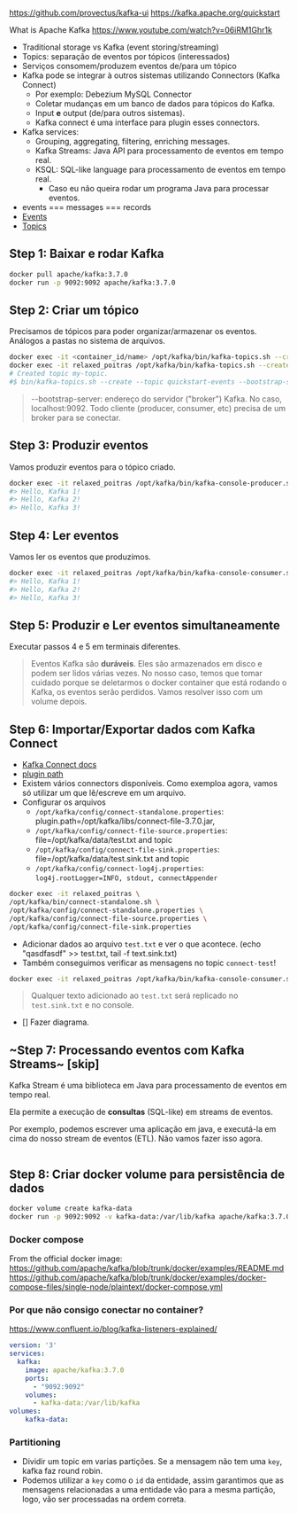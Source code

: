 https://github.com/provectus/kafka-ui
https://kafka.apache.org/quickstart

What is Apache Kafka
https://www.youtube.com/watch?v=06iRM1Ghr1k
- Traditional storage vs Kafka (event storing/streaming)
- Topics: separação de eventos por tópicos (interessados)
- Serviços consomem/produzem eventos de/para um tópico
- Kafka pode se integrar à outros sistemas utilizando Connectors (Kafka Connect)
  - Por exemplo: Debezium MySQL Connector
  - Coletar mudanças em um banco de dados para tópicos do Kafka.
  - Input **e** output (de/para outros sistemas).
  - Kafka connect é uma interface para plugin esses connectors.
- Kafka services:
  - Grouping, aggregating, filtering, enriching messages.
  - Kafka Streams: Java API para processamento de eventos em tempo real.
  - KSQL: SQL-like language para processamento de eventos em tempo real.
    - Caso eu não queira rodar um programa Java para processar eventos.
- events === messages === records
- [Events](https://kafka.apache.org/documentation/#messages)
- [Topics](https://kafka.apache.org/documentation/#intro_concepts_and_terms)

## Step 1: Baixar e rodar Kafka
```bash
docker pull apache/kafka:3.7.0
docker run -p 9092:9092 apache/kafka:3.7.0
```

## Step 2: Criar um tópico
Precisamos de tópicos para poder organizar/armazenar os eventos. Análogos a pastas no sistema de arquivos.

```bash
docker exec -it <container_id/name> /opt/kafka/bin/kafka-topics.sh --create --topic my-topic --bootstrap-server localhost:9092
docker exec -it relaxed_poitras /opt/kafka/bin/kafka-topics.sh --create --topic my-topic --bootstrap-server localhost:9092
# Created topic my-topic.
#$ bin/kafka-topics.sh --create --topic quickstart-events --bootstrap-server localhost:9092
```

> --bootstrap-server: endereço do servidor ("broker") Kafka. No caso, localhost:9092. Todo cliente (producer, consumer, etc) precisa de um broker para se conectar.


## Step 3: Produzir eventos
Vamos produzir eventos para o tópico criado.

```bash
docker exec -it relaxed_poitras /opt/kafka/bin/kafka-console-producer.sh --topic my-topic --bootstrap-server localhost:9092
#> Hello, Kafka 1!
#> Hello, Kafka 2!
#> Hello, Kafka 3!
```


## Step 4:  Ler eventos
Vamos ler os eventos que produzimos.

```bash
docker exec -it relaxed_poitras /opt/kafka/bin/kafka-console-consumer.sh --topic my-topic --from-beginning --bootstrap-server localhost:9092
#> Hello, Kafka 1!
#> Hello, Kafka 2!
#> Hello, Kafka 3!
```


## Step 5: Produzir e Ler eventos simultaneamente
Executar passos 4 e 5 em terminais diferentes.

> Eventos Kafka são **duráveis**. Eles são armazenados em disco e podem ser lidos várias vezes.
> No nosso caso, temos que tomar cuidado porque se deletarmos o docker container que está rodando o Kafka, os eventos serão perdidos.
> Vamos resolver isso com um volume depois.


## Step 6: Importar/Exportar dados com Kafka Connect
- [Kafka Connect docs](https://kafka.apache.org/documentation/#connect)
- [plugin path](https://kafka.apache.org/documentation/#connectconfigs_plugin.path)
- Existem vários connectors disponíveis. Como exemploa agora, vamos só utilizar um que lê/escreve em um arquivo.
- Configurar os arquivos
  - `/opt/kafka/config/connect-standalone.properties`: plugin.path=/opt/kafka/libs/connect-file-3.7.0.jar, 
  - `/opt/kafka/config/connect-file-source.properties`: file=/opt/kafka/data/test.txt and topic
  - `/opt/kafka/config/connect-file-sink.properties`: file=/opt/kafka/data/test.sink.txt and topic
  - `/opt/kafka/config/connect-log4j.properties`: `log4j.rootLogger=INFO, stdout, connectAppender`
 
```bash
docker exec -it relaxed_poitras \
/opt/kafka/bin/connect-standalone.sh \
/opt/kafka/config/connect-standalone.properties \
/opt/kafka/config/connect-file-source.properties \
/opt/kafka/config/connect-file-sink.properties
```

- Adicionar dados ao arquivo `test.txt` e ver o que acontece. (echo "qasdfasdf" >> test.txt, tail -f text.sink.txt)
- Também conseguimos verificar as mensagens no topic `connect-test`!

```bash
docker exec -it relaxed_poitras /opt/kafka/bin/kafka-console-consumer.sh --topic connect-test --from-beginning --bootstrap-server localhost:9092
```

> Qualquer texto adicionado ao `test.txt` será replicado no `test.sink.txt` e no console.

- [] Fazer diagrama.

## ~Step 7: Processando eventos com Kafka Streams~ [skip]

Kafka Stream é uma biblioteca em Java para processamento de eventos em tempo real.

Ela permite a execução de **consultas** (SQL-like) em streams de eventos.

Por exemplo, podemos escrever uma aplicação em java, e executá-la em cima do nosso stream de eventos (ETL). Não vamos fazer isso agora.

```
```

## Step 8: Criar docker volume para persistência de dados
```bash
docker volume create kafka-data
docker run -p 9092:9092 -v kafka-data:/var/lib/kafka apache/kafka:3.7.0
```

### Docker compose
From the official docker image:
https://github.com/apache/kafka/blob/trunk/docker/examples/README.md
https://github.com/apache/kafka/blob/trunk/docker/examples/docker-compose-files/single-node/plaintext/docker-compose.yml


### Por que não consigo conectar no container?

https://www.confluent.io/blog/kafka-listeners-explained/

```yaml
version: '3'
services:
  kafka:
    image: apache/kafka:3.7.0
    ports:
      - "9092:9092"
    volumes:
      - kafka-data:/var/lib/kafka
volumes:
    kafka-data:
```


### Partitioning

- Dividir um topic em varias partições. Se a mensagem não tem uma `key`, kafka faz round robin.
- Podemos utilizar a `key` como o `id` da entidade, assim garantimos que as mensagens relacionadas a uma entidade vão para a mesma partição, logo, vão ser processadas na ordem correta.
